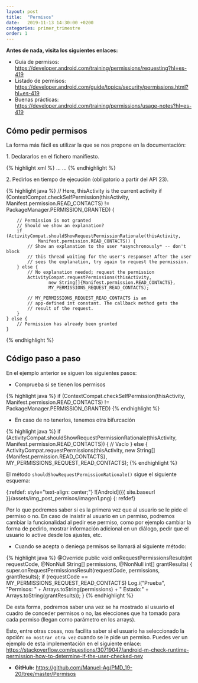 ```yaml
---
layout: post
title:  "Permisos"
date:   2019-11-13 14:30:00 +0200
categories: primer_trimestre
order: 1
---
```


**Antes de nada, visita los siguientes enlaces:**

* Guía de permisos: <https://developer.android.com/training/permissions/requesting?hl=es-419>
* Listado de permisos: <https://developer.android.com/guide/topics/security/permissions.html?hl=es-419>
* Buenas prácticas: <https://developer.android.com/training/permissions/usage-notes?hl=es-419>


## Cómo pedir permisos

La forma más fácil es utilizar la que se nos propone en la documentación:

1\. Declararlos en el fichero manifiesto.

{% highlight xml %}
    ...
    <uses-permission android:name="android.permission.READ_CONTACTS"/>
    ...
{% endhighlight %}

2\. Pedirlos en tiempo de ejecución (obligatorio a partir del API 23).

{% highlight java %}
    // Here, thisActivity is the current activity
    if (ContextCompat.checkSelfPermission(thisActivity,
            Manifest.permission.READ_CONTACTS)
            != PackageManager.PERMISSION_GRANTED) {

        // Permission is not granted
        // Should we show an explanation?
        if (ActivityCompat.shouldShowRequestPermissionRationale(thisActivity,
                Manifest.permission.READ_CONTACTS)) {
            // Show an explanation to the user *asynchronously* -- don't block
            // this thread waiting for the user's response! After the user
            // sees the explanation, try again to request the permission.
        } else {
            // No explanation needed; request the permission
            ActivityCompat.requestPermissions(thisActivity,
                    new String[]{Manifest.permission.READ_CONTACTS},
                    MY_PERMISSIONS_REQUEST_READ_CONTACTS);

            // MY_PERMISSIONS_REQUEST_READ_CONTACTS is an
            // app-defined int constant. The callback method gets the
            // result of the request.
        }
    } else {
        // Permission has already been granted
    }
{% endhighlight %}


## Código paso a paso

En el ejemplo anterior se siguen los siguientes pasos:

* Comprueba si se tienen los permisos

{% highlight java %}
if (ContextCompat.checkSelfPermission(thisActivity,
            Manifest.permission.READ_CONTACTS)
            != PackageManager.PERMISSION_GRANTED)
{% endhighlight %}

* En caso de no tenerlos, tenemos otra bifurcación

{% highlight java %}
        if (ActivityCompat.shouldShowRequestPermissionRationale(thisActivity,
                Manifest.permission.READ_CONTACTS)) {
		// Vacío
        } else {
            ActivityCompat.requestPermissions(thisActivity,
                    new String[]{Manifest.permission.READ_CONTACTS},
                    MY_PERMISSIONS_REQUEST_READ_CONTACTS);
{% endhighlight %}

El método `shouldShowRequestPermissionRationale()` sigue el siguiente esquema:

{:refdef: style="text-align: center;"}
![Android]({{ site.baseurl }}/assets/img_post_permisos/imagen1.png)
{: refdef}

Por lo que podremos saber si es la primera vez que al usuario se le pide el permiso o no. En caso de insistir al usuario en un permiso, podremos cambiar la funcionalidad al pedir ese permiso, como por ejemplo cambiar la forma de pedirlo, mostrar información adicional en un diálogo, pedir que el usuario lo active desde los ajustes, etc.

* Cuando se acepta o deniega permisos se llamará al siguiente método:

{% highlight java %}
    @Override
    public void onRequestPermissionsResult(int requestCode, @NonNull String[] permissions, @NonNull int[] grantResults) {
        super.onRequestPermissionsResult(requestCode, permissions, grantResults);
        if (requestCode == MY_PERMISSIONS_REQUEST_READ_CONTACTS)
            Log.i("Prueba", "Permisos: " + Arrays.toString(permissions) +
                    " Estado:" + Arrays.toString(grantResults));
    }
{% endhighlight %}

De esta forma, podremos saber una vez se ha mostrado al usuario el cuadro de conceder permisos o no, las elecciones que ha tomado para cada permiso (llegan como parámetro en los arrays).

Esto, entre otras cosas, nos facilita saber si el usuario ha seleccionado la opción: `no mostrar otra vez` cuando se le pide un permiso. Puedes ver un ejemplo de esta implementación en el siguiente enlace: <https://stackoverflow.com/questions/30719047/android-m-check-runtime-permission-how-to-determine-if-the-user-checked-nev>



* **GitHub:** <https://github.com/Manuel-Ag/PMD_19-20/tree/master/Permisos>







